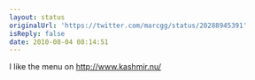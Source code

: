 ```yaml
---
layout: status
originalUrl: 'https://twitter.com/marcgg/status/20288945391'
isReply: false
date: 2010-08-04 08:14:51
---
```


I like the menu on http://www.kashmir.nu/
